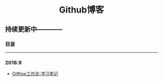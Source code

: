 <h1 align="center">Github博客</h3>

## 持续更新中————

### 目录
---

### 2018.9
- [Gitflow工作流-学习笔记](https://github.com/chenyongyang/blog/issues/1#issue-361176034)
